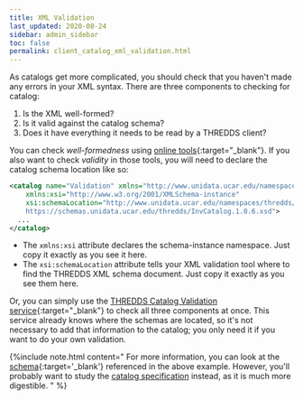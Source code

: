 ```yaml
---
title: XML Validation
last_updated: 2020-08-24
sidebar: admin_sidebar
toc: false
permalink: client_catalog_xml_validation.html
---
```


As catalogs get more complicated, you should check that you haven't made any errors in your XML syntax.
There are three components to checking for catalog:

1. Is the XML well-formed?
2. Is it valid against the catalog schema?
3. Does it have everything it needs to be read by a THREDDS client?

You can check _well-formedness_ using [online tools](http://www.xmlvalidation.com/){:target="_blank"}.
If you also want to check _validity_ in those tools, you will need to declare the catalog schema location like so:

~~~xml
<catalog name="Validation" xmlns="http://www.unidata.ucar.edu/namespaces/thredds/InvCatalog/v1.0"
    xmlns:xsi="http://www.w3.org/2001/XMLSchema-instance"
    xsi:schemaLocation="http://www.unidata.ucar.edu/namespaces/thredds/InvCatalog/v1.0
    https://schemas.unidata.ucar.edu/thredds/InvCatalog.1.0.6.xsd">
  ...
</catalog>
~~~

* The `xmlns:xsi` attribute  declares the schema-instance namespace.
  Just copy it exactly as you see it here.
* The `xsi:schemaLocation` attribute tells your XML validation tool where to find the THREDDS XML schema document.
  Just copy it exactly as you see them here.

Or, you can simply use the [THREDDS Catalog Validation service](https://thredds.ucar.edu/thredds/remoteCatalogValidation.html){:target="_blank"} to check all three components at once.
This service already knows where the schemas are located, so it's not necessary to add that information to the catalog; you only need it if you want to do your own validation.

{%include note.html content="
For more information, you can look at the [schema](https://www.unidata.ucar.edu/schemas/thredds/InvCatalog.1.0.7.xsd){:target='_blank'} referenced in the above example.
However, you'll probably want to study the [catalog specification](client_side_catalog_specification.html) instead, as it is much more digestible.
" %}
